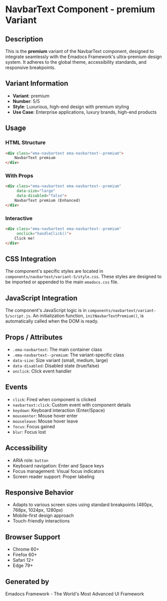 # NavbarText Component - premium Variant

## Description
This is the **premium** variant of the NavbarText component, designed to integrate seamlessly with the Emadocs Framework's ultra-premium design system. It adheres to the global theme, accessibility standards, and responsive breakpoints.

## Variant Information
- **Variant**: premium
- **Number**: 5/5
- **Style**: Luxurious, high-end design with premium styling
- **Use Case**: Enterprise applications, luxury brands, high-end products

## Usage

### HTML Structure
```html
<div class="ema-navbartext ema-navbartext--premium">
    NavbarText premium
</div>
```

### With Props
```html
<div class="ema-navbartext ema-navbartext--premium" 
     data-size="large" 
     data-disabled="false">
    NavbarText premium (Enhanced)
</div>
```

### Interactive
```html
<div class="ema-navbartext ema-navbartext--premium" 
     onclick="handleClick()">
    Click me!
</div>
```

## CSS Integration
The component's specific styles are located in `components/navbartext/variant-5/style.css`. These styles are designed to be imported or appended to the main `emadocs.css` file.

## JavaScript Integration
The component's JavaScript logic is in `components/navbartext/variant-5/script.js`. An initialization function, `initNavbarTextPremium()`, is automatically called when the DOM is ready.

## Props / Attributes
- `.ema-navbartext`: The main container class
- `.ema-navbartext--premium`: The variant-specific class
- `data-size`: Size variant (small, medium, large)
- `data-disabled`: Disabled state (true/false)
- `onclick`: Click event handler

## Events
- `click`: Fired when component is clicked
- `navbartext:click`: Custom event with component details
- `keydown`: Keyboard interaction (Enter/Space)
- `mouseenter`: Mouse hover enter
- `mouseleave`: Mouse hover leave
- `focus`: Focus gained
- `blur`: Focus lost

## Accessibility
- ARIA role: `button`
- Keyboard navigation: Enter and Space keys
- Focus management: Visual focus indicators
- Screen reader support: Proper labeling

## Responsive Behavior
- Adapts to various screen sizes using standard breakpoints (480px, 768px, 1024px, 1280px)
- Mobile-first design approach
- Touch-friendly interactions

## Browser Support
- Chrome 60+
- Firefox 60+
- Safari 12+
- Edge 79+

## Generated by
Emadocs Framework - The World's Most Advanced UI Framework
